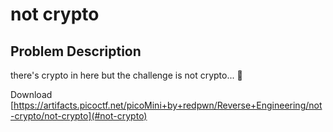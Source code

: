 # not crypto
## Problem Description
there's crypto in here but the challenge is not crypto... 🤔 

Download [https://artifacts.picoctf.net/picoMini+by+redpwn/Reverse+Engineering/not-crypto/not-crypto](#not-crypto)
